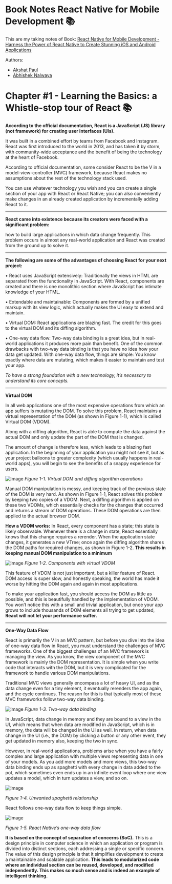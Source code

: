 # Book Notes React Native for Mobile Development :books:

This are my taking notes of Book: [React Native for Mobile Development - Harness the Power of React Native to Create Stunning iOS and Android Applications](https://www.amazon.com/-/es/Akshat-Paul/dp/1484244532)

Authors:
- [Akshat Paul](https://www.akshatpaul.com/)
- [Abhishek Nalwaya](http://nalwaya.com/)

# Chapter #1 - Learning the Basics: a Whistle-stop tour of React :books:

**According to the official documentation, React is a JavaScript (JS) library (not framework) for creating user interfaces (UIs).** 

It was built in a combined effort by teams from Facebook and Instagram. React was first introduced to the world in 2013, and has taken it by storm, with community-wide acceptance and the benefit of being the technology at the heart of Facebook. 

According to official documentation, some consider React to be the V in a model-view-controller (MVC) framework, because React makes no assumptions about the rest of the technology stack used. 

You can use whatever technology you wish and you can create a single section of your app with React or React Native; you can also conveniently make changes in an already created application by incrementally adding React to it.

_______________________
**React came into existence because its creators were faced with a significant problem:**

how to build large applications in which data change frequently. This problem occurs in almost any real-world application and React was created from the ground up to solve it.

_______________________
**The following are some of the advantages of choosing React for your next project:**

• React uses JavaScript extensively: Traditionally the views in HTML are separated from the functionality in JavaScript. With React, components are created and there is one monolithic section where JavaScript has intimate knowledge of your HTML.

• Extendable and maintainable: Components are formed by a unified markup with its view logic, which actually makes the UI easy to extend and maintain.

• Virtual DOM: React applications are blazing fast. The credit for this goes to the virtual DOM and its diffing algorithm.

• One-way data flow: Two-way data binding is a great idea, but in real- world applications it produces more pain than benefit. One of the common drawbacks with two-way data binding is that you have no idea how your data get updated. With one-way data flow, things are simple: You know exactly where data are mutating, which makes it easier to maintain and test your app. 

_To have a strong foundation with a new technology, it’s necessary to understand its core concepts._

_______________________
**Virtual DOM**

In all web applications one of the most expensive operations from which an app suffers is mutating the DOM. To solve this problem, React maintains a virtual representation of the DOM (as shown in Figure 1-1), which is called Virtual DOM (VDOM). 

Along with a diffing algorithm, React is able to compute the data against the actual DOM and only update the part of the DOM that is changed. 

The amount of change is therefore less, which leads to a blazing fast application. In the beginning of your application you might not see it, but as your project balloons to greater complexity (which usually happens in real-world apps), you will begin to see the benefits of a snappy experience for users.

![image](https://user-images.githubusercontent.com/20091777/125729611-b5fae65a-dcf7-4650-951e-de42a9757fd3.png)
_Figure 1-1. Virtual DOM and diffing algorithm operations_

Manual DOM manipulation is messy, and keeping track of the previous state of the DOM is very hard. As shown in Figure 1-1, React solves this problem by keeping 
two copies of a VDOM. Next, a diffing algorithm is applied on these two VDOMs, which essentially checks for the changes that occurred and returns a stream of DOM 
operations. These DOM operations are then applied to the actual browser DOM.

**How a VDOM works:**
In React, every component has a state; this state is likely observable. Whenever there is a change in state, React essentially knows that this change requires a rerender. When the application state changes, it generates a new VTree; once again the diffing algorithm shares the DOM paths for required changes, as shown in Figure 1-2. 
**This results in keeping manual DOM manipulation to a minimum**

![image](https://user-images.githubusercontent.com/20091777/125730183-5d9b2ef9-cbfc-48bf-90e2-2468067ef17c.png)
_Figure 1-2. Components with virtual VDOM_

This feature of VDOM is not just important, but a killer feature of React. DOM access is super slow, and honestly speaking, the world has made it worse by hitting the DOM again and again in most applications. 

To make your application fast, you should access the DOM as little as possible, and this is beautifully handled by the implementation of VDOM. You won’t notice this with a small and trivial application, but once your app grows to include thousands of DOM elements all trying to get updated, **React will not let your performance suffer.**
_______________________
**One-Way Data Flow**

React is primarily the V in an MVC pattern, but before you dive into the idea of one-way data flow in React, you must understand the challenges of MVC frameworks. One of the biggest challenges of an MVC framework is managing the view. As you know, the view component of the MVC framework is mainly the DOM representation. It is simple when you write code that interacts with the DOM, but it is very complicated for the framework to handle various DOM manipulations.

Traditional MVC views generally encompass a lot of heavy UI, and as the data change even for a tiny element, it eventually rerenders the app again, and the cycle 
continues. The reason for this is that typically most of these MVC frameworks follow two-way data binding.

![image](https://user-images.githubusercontent.com/20091777/125839676-f523dcf5-acbe-440d-92e8-0a70062de4f6.png)
_Figure 1-3. Two-way data binding_

In JavaScript, data change in memory and they are bound to a view in the UI, which means that when data are modified in JavaScript, which is in memory, the data will be changed in the UI as well. In return, when data change in the UI (i.e., the DOM) by clicking a button or any other event, they get updated in memory also, keeping 
the two in sync.

However, in real-world applications, problems arise when you have a fairly complex and large application with multiple views representing data in one of your models.  As you add more models and more views, this two-way data binding ends up as spaghetti with every change in data added to the pot, which sometimes even ends up in an infinite event loop where one view updates a model, which in turn updates a view, and so on.

![image](https://user-images.githubusercontent.com/20091777/125840047-862be27e-540d-4021-8fce-7a2be8d5aaa9.png)

_Figure 1-4. Unwanted spaghetti relationship_

React follows one-way data flow to keep things simple.

![image](https://user-images.githubusercontent.com/20091777/125840370-778e35ed-79ff-4549-8f87-f526bef13d9c.png)

_Figure 1-5. React Native’s one-way data flow_

**It is based on the concept of separation of concerns (SoC).** This is a design principle in computer science in which an application or program is divided into distinct sections, each addressing a single or specific concern. The value of this design principle is that it simplifies development to create a maintainable and scalable application. **This leads to modularized code where an individual section can be reused, developed, and modified independently. This makes so much sense and is indeed an example of intelligent thinking.**
